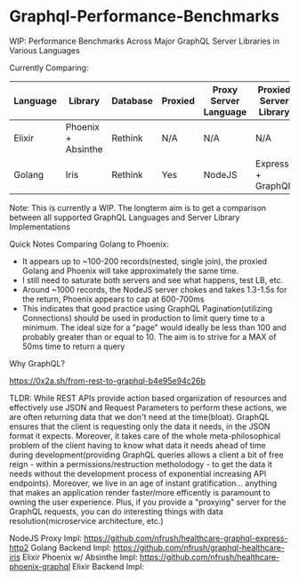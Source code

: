 # Graphql-Performance-Benchmarks
WIP: Performance Benchmarks Across Major GraphQL Server Libraries in Various Languages

Currently Comparing:

| Language | Library              | Database | Proxied | Proxy Server Language | Proxied Server Library | Status           |
| -------- | -------------------- | -------- | ------- | --------------------- | ---------------------- | ---------------- |
| Elixir   | Phoenix + Absinthe   | Rethink  | N/A     | N/A                   | N/A                    | In-Progress      |
| Golang   | Iris                 | Rethink  | Yes     | NodeJS                | Express + GraphQL      | In-Progress      |

Note: This is currently a WIP. The longterm aim is to get a comparison between all supported GraphQL Languages and 
Server Library Implementations

Quick Notes Comparing Golang to Phoenix:

- It appears up to ~100-200 records(nested, single join), the proxied Golang and Phoenix will take approximately the same time.
- I still need to saturate both servers and see what happens, test LB, etc.
- Around ~1000 records, the NodeJS server chokes and takes 1.3-1.5s for the return, Phoenix appears to cap at 600-700ms
- This indicates that good practice using GraphQL Pagination(utilizing Connections) should be used in production to limit 
query time to a minimum. The ideal size for a "page" would ideally be less than 100 and probably greater than or equal to 10.
The aim is to strive for a MAX of 50ms time to return a query

Why GraphQL?

https://0x2a.sh/from-rest-to-graphql-b4e95e94c26b

TLDR: While REST APIs provide action based organization of resources and effectively use JSON and Request Parameters to perform
these actions, we are often returning data that we don't need at the time(bloat). GraphQL ensures that the client is requesting
only the data it needs, in the JSON format it expects. Moreover, it takes care of the whole meta-philosophical problem of the
client having to know what data it needs ahead of time during development(providing GraphQL queries allows a client a bit of
free reign - within a permissions/restruction metholodogy - to get the data it needs without the development process of
exponential increasing API endpoints). Moreover, we live in an age of instant gratification... anything that makes an application
render faster/more efficently is paramount to owning the user experience. Plus, if you provide a "proxying" server for the GraphQL requests, you can do interesting things with data resolution(microservice architecture, etc.)

NodeJS Proxy Impl: https://github.com/nfrush/healthcare-graphql-express-http2
Golang Backend Impl: https://github.com/nfrush/graphql-healthcare-iris
Elixir Phoenix w/ Absinthe Impl: https://github.com/nfrush/healthcare-phoenix-graphql
Elixir Backend Impl:
